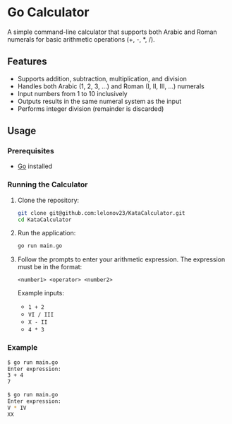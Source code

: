 # Go Calculator

A simple command-line calculator that supports both Arabic and Roman numerals for basic arithmetic operations (+, -, *, /).

## Features

- Supports addition, subtraction, multiplication, and division
- Handles both Arabic (1, 2, 3, ...) and Roman (I, II, III, ...) numerals
- Input numbers from 1 to 10 inclusively
- Outputs results in the same numeral system as the input
- Performs integer division (remainder is discarded)

## Usage

### Prerequisites

- [Go](https://golang.org/dl/) installed

### Running the Calculator

1. Clone the repository:

    ```sh
    git clone git@github.com:lelonov23/KataCalculator.git
    cd KataCalculator
    ```

2. Run the application:

    ```sh
    go run main.go
    ```

3. Follow the prompts to enter your arithmetic expression. The expression must be in the format:
    
    ```
    <number1> <operator> <number2>
    ```

    Example inputs:
    
    - `1 + 2`
    - `VI / III`
    - `X - II`
    - `4 * 3`

### Example

```sh
$ go run main.go
Enter expression:
3 + 4
7

$ go run main.go
Enter expression:
V * IV
XX

